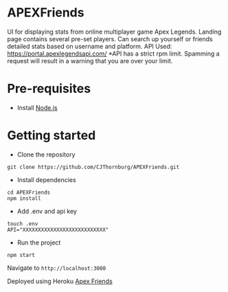 # APEXFriends
UI for displaying stats from online multiplayer game Apex Legends. Landing page contains several pre-set players. 
Can search up yourself or friends detailed stats based on username and platform. 
API Used: https://portal.apexlegendsapi.com/
*API has a strict rpm limit. Spamming a request will result in a warning that you are over your limit.

# Pre-requisites
- Install [Node.js](https://nodejs.org/en/)


# Getting started
- Clone the repository
```
git clone https://github.com/CJThornburg/APEXFriends.git
```
- Install dependencies
```
cd APEXFriends
npm install
```

- Add .env and api key
```
touch .env
API="XXXXXXXXXXXXXXXXXXXXXXXXXXX"
```

- Run the project
```
npm start
```
  Navigate to `http://localhost:3000`




Deployed using Heroku
[Apex Friends](https://apex-friends.herokuapp.com/)



